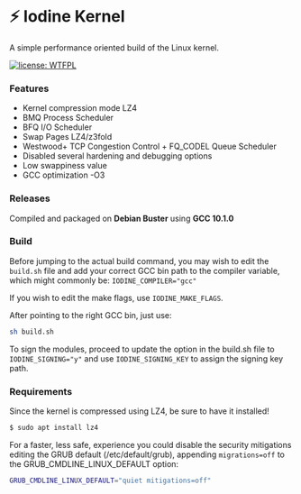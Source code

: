 # :zap: Iodine Kernel

A simple performance oriented build of the Linux kernel.

[![license: WTFPL](https://img.shields.io/badge/license-WTFPL-brightgreen.svg)](http://www.wtfpl.net/about/)


### Features

- Kernel compression mode LZ4
- BMQ Process Scheduler
- BFQ I/O Scheduler
- Swap Pages LZ4/z3fold
- Westwood+ TCP Congestion Control + FQ_CODEL Queue Scheduler
- Disabled several hardening and debugging options
- Low swappiness value
- GCC optimization -O3


### Releases

Compiled and packaged on **Debian Buster** using **GCC 10.1.0**


### Build

Before jumping to the actual build command, you may wish to edit the `build.sh` file and add your correct GCC bin path to the compiler variable, which might commonly be:
`IODINE_COMPILER="gcc"`

If you wish to edit the make flags, use `IODINE_MAKE_FLAGS`.

After pointing to the right GCC bin, just use:
```sh
sh build.sh
```

To sign the modules, proceed to update the option in the build.sh file to `IODINE_SIGNING="y"` and use `IODINE_SIGNING_KEY` to assign the signing key path.

### Requirements

Since the kernel is compressed using LZ4, be sure to have it installed!
```sh
$ sudo apt install lz4
```

For a faster, less safe, experience you could disable the security mitigations editing the GRUB default (/etc/default/grub), appending `migrations=off` to the GRUB_CMDLINE_LINUX_DEFAULT option:
```sh
GRUB_CMDLINE_LINUX_DEFAULT="quiet mitigations=off"
```


